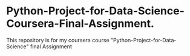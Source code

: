 # Python-Project-for-Data-Science-Coursera-Final-Assignment.
This repository is for my coursera course "Python-Project-for-Data-Science" final Assignment
